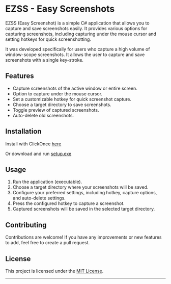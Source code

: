 # EZSS - Easy Screenshots

EZSS (Easy Screenshot) is a simple C# application that allows you to capture and save screenshots easily. It provides various options for capturing screenshots, including capturing under the mouse cursor and setting hotkeys for quick screenshotting.

It was developed specifically for users who capture a high volume of window-scope screenshots. It allows the user to capture and save screenshots with a single key-stroke.

## Features

- Capture screenshots of the active window or entire screen.
- Option to capture under the mouse cursor.
- Set a customizable hotkey for quick screenshot capture.
- Choose a target directory to save screenshots.
- Toggle preview of captured screenshots.
- Auto-delete old screenshots.

## Installation

Install with ClickOnce [here](http://htmlpreview.github.io/?https://raw.githubusercontent.com/The-Bush/EZSS/main/published/Publish.html)


Or download and run [setup.exe](published/setup.exe)

## Usage

1. Run the application (executable).
2. Choose a target directory where your screenshots will be saved.
3. Configure your preferred settings, including hotkey, capture options, and auto-delete settings.
4. Press the configured hotkey to capture a screenshot.
5. Captured screenshots will be saved in the selected target directory.

## Contributing

Contributions are welcome! If you have any improvements or new features to add, feel free to create a pull request.

## License

This project is licensed under the [MIT License](https://www.mit.edu/~amini/LICENSE.md).

---
